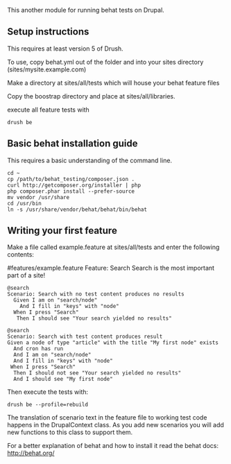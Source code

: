 This another module for running behat tests on Drupal.

## Setup instructions

This requires at least version 5 of Drush.

To use, copy behat.yml out of the folder and into your sites directory (sites/mysite.example.com)

Make a directory at sites/all/tests which will house your behat feature files

Copy the boostrap directory and place at sites/all/libraries.

execute all feature tests with

    drush be

## Basic behat installation guide

This requires a basic understanding of the command line.

    cd ~
    cp /path/to/behat_testing/composer.json .
    curl http://getcomposer.org/installer | php
    php composer.phar install --prefer-source
    mv vendor /usr/share
    cd /usr/bin
    ln -s /usr/share/vendor/behat/behat/bin/behat

## Writing your first feature

Make a file called example.feature at sites/all/tests and enter the following contents:

   #features/example.feature
    Feature: Search
      Search is the most important part of a site!

    @search
    Scenario: Search with no test content produces no results
      Given I am on "search/node"
        And I fill in "keys" with "node"
      When I press "Search"
       Then I should see "Your search yielded no results"

    @search
    Scenario: Search with test content produces result
    Given a node of type "article" with the title "My first node" exists
      And cron has run 
      And I am on "search/node"
      And I fill in "keys" with "node"
     When I press "Search"
      Then I should not see "Your search yielded no results"
      And I should see "My first node"

Then execute the tests with:

    drush be --profile=rebuild

The translation of scenario text in the feature file to working test code happens in the DrupalContext class. As you add new scenarios you will add new functions to this class to support them.

For a better explanation of behat and how to install it read the behat docs: http://behat.org/
